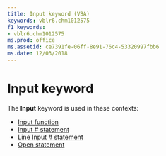 ```yaml
---
title: Input keyword (VBA)
keywords: vblr6.chm1012575
f1_keywords:
- vblr6.chm1012575
ms.prod: office
ms.assetid: ce7391fe-06ff-8e91-76c4-53320997fbb6
ms.date: 12/03/2018
---
```



# Input keyword

The **Input** keyword is used in these contexts:

- [Input function](input-function.md)
- [Input # statement](inputstatement.md)
- [Line Input # statement](line-inputstatement.md)
- [Open statement](open-statement.md)

